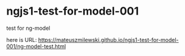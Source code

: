 # ngjs1-test-for-model-001

test for ng-model

here is URL: https://mateuszmilewski.github.io/ngjs1-test-for-model-001/ng-model-test.html
